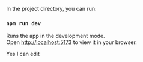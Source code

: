 In the project directory, you can run:

### `npm run dev`

Runs the app in the development mode.\
Open [http://localhost:5173](http://localhost:5173) to view it in your browser.

Yes I can edit
